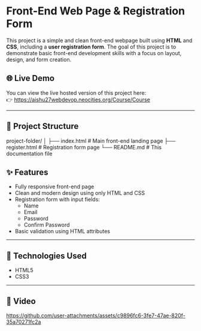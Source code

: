 # Front-End Web Page & Registration Form

This project is a simple and clean front-end webpage built using **HTML** and **CSS**, including a **user registration form**. The goal of this project is to demonstrate basic front-end development skills with a focus on layout, design, and form creation.

## 🌐 Live Demo

You can view the live hosted version of this project here:  
👉 https://aishu27webdevop.neocities.org/Course/Course

---

## 📁 Project Structure

project-folder/
│
├── index.html # Main front-end landing page
├── register.html # Registration form page
└── README.md # This documentation file

## ✨ Features

- Fully responsive front-end page
- Clean and modern design using only HTML and CSS
- Registration form with input fields:
  - Name
  - Email
  - Password
  - Confirm Password
- Basic validation using HTML attributes

---

## 🚀 Technologies Used

- HTML5
- CSS3

---

## 📸 Video 


https://github.com/user-attachments/assets/c9896fc6-3fe7-47ae-820f-35a70271fc2a




